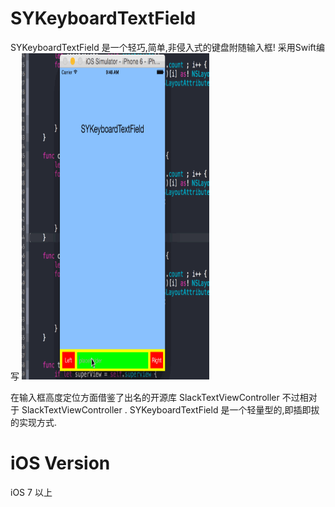 # SYKeyboardTextField
SYKeyboardTextField 是一个轻巧,简单,非侵入式的键盘附随输入框! 采用Swift编写 
<img src="https://github.com/441088327/SYKeyboardTextField/blob/master/SYKeyboard.gif" width="300" height="522" />


在输入框高度定位方面借鉴了出名的开源库 SlackTextViewController 
不过相对于 SlackTextViewController . SYKeyboardTextField 是一个轻量型的,即插即拔的实现方式.

# iOS Version
iOS 7 以上

